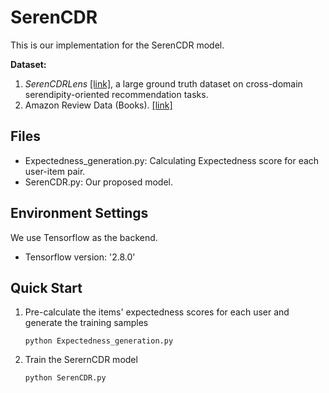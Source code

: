 # SerenCDR

This is our implementation for the SerenCDR model.

**Dataset:**  
1. _SerenCDRLens_ [[link]](https://github.com/zhefu2/SerenLens), a large ground truth dataset on cross-domain serendipity-oriented recommendation tasks.
2. Amazon Review Data (Books). [[link]](https://cseweb.ucsd.edu/~jmcauley/datasets/amazon_v2/)

 ## Files

- Expectedness_generation.py: Calculating Expectedness score for each user-item pair.
- SerenCDR.py: Our proposed model.

## Environment Settings
 We use Tensorflow as the backend.
 * Tensorflow version: '2.8.0'
 
## Quick Start

1. Pre-calculate the items' expectedness scores for each user and generate the training samples
    ```
    python Expectedness_generation.py
    ```
    
2. Train the SerernCDR model
    ```
    python SerenCDR.py
    ```
